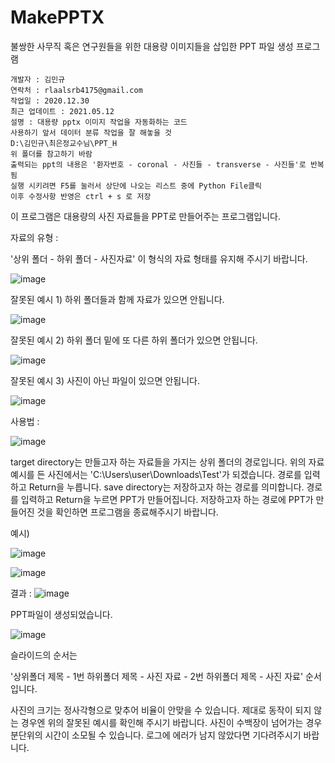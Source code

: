 # MakePPTX
불쌍한 사무직 혹은 연구원들을 위한 대용량 이미지들을 삽입한 PPT 파일 생성 프로그램




    개발자 : 김민규  
    연락처 : rlaalsrb4175@gmail.com
    작업일 : 2020.12.30
    최근 업데이트 : 2021.05.12
    설명 : 대용량 pptx 이미지 작업을 자동화하는 코드
    사용하기 앞서 데이터 분류 작업을 잘 해놓을 것
    D:\김민규\최은정교수님\PPT_H
    위 폴더를 참고하기 바람
    출력되는 ppt의 내용은 '환자번호 - coronal - 사진들 - transverse - 사진들'로 반복됨
    실행 시키려면 F5를 눌러서 상단에 나오는 리스트 중에 Python File클릭
    이후 수정사항 반영은 ctrl + s 로 저장

이 프로그램은 대용량의 사진 자료들을 PPT로 만들어주는 프로그램입니다.

자료의 유형 :


'상위 폴더 - 하위 폴더 - 사진자료'
이 형식의 자료 형태를 유지해 주시기 바랍니다.

![image](https://user-images.githubusercontent.com/22446076/117937691-3b0ebd80-b341-11eb-8b95-a9184440d53b.png)


잘못된 예시 1)
하위 폴더들과 함께 자료가 있으면 안됩니다.

![image](https://user-images.githubusercontent.com/22446076/117937722-4530bc00-b341-11eb-9108-27f94a927c7d.png)


잘못된 예시 2)
하위 폴더 밑에 또 다른 하위 폴더가 있으면 안됩니다.

![image](https://user-images.githubusercontent.com/22446076/117937762-4cf06080-b341-11eb-99f4-c5e0ae6902cd.png)


잘못된 예시 3)
사진이 아닌 파일이 있으면 안됩니다.

![image](https://user-images.githubusercontent.com/22446076/117937834-5d084000-b341-11eb-8016-3304ea318183.png)



사용법 :

![image](https://user-images.githubusercontent.com/22446076/117937907-6ee9e300-b341-11eb-9f09-d589d339b79c.png)


target directory는 만들고자 하는 자료들을 가지는  상위 폴더의 경로입니다.
위의 자료 예시를 든 사진에서는 'C:\Users\user\Downloads\Test'가 되겠습니다.
경로를 입력하고 Return을 누릅니다.
save directory는 저장하고자 하는 경로를 의미합니다.
경로를 입력하고 Return을 누르면 PPT가 만들어집니다.
저장하고자 하는 경로에 PPT가 만들어진 것을 확인하면 프로그램을 종료해주시기 바랍니다.



예시)

![image](https://user-images.githubusercontent.com/22446076/117937929-7610f100-b341-11eb-875e-eb691eca3842.png)

![image](https://user-images.githubusercontent.com/22446076/117937946-79a47800-b341-11eb-9d42-b8a69527d33d.png)



결과 :
![image](https://user-images.githubusercontent.com/22446076/117937957-7dd09580-b341-11eb-8536-fc25630470e4.png)

PPT파일이 생성되었습니다.

![image](https://user-images.githubusercontent.com/22446076/117937977-81641c80-b341-11eb-815e-147f96fa0312.png)

슬라이드의 순서는 

'상위폴더 제목 - 1번 하위폴더 제목 - 사진 자료 - 2번 하위폴더 제목 - 사진 자료' 순서입니다.

사진의 크기는 정사각형으로 맞추어 비율이 안맞을 수 있습니다. 
제대로 동작이 되지 않는 경우엔 위의 잘못된 예시를 확인해 주시기 바랍니다.
사진이 수백장이 넘어가는 경우 분단위의 시간이 소모될 수 있습니다.
로그에 에러가 남지 않았다면 기다려주시기 바랍니다.
